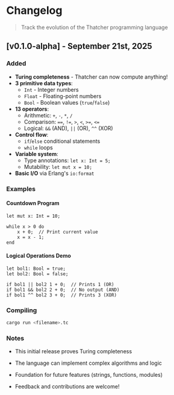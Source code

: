 # Changelog  
> Track the evolution of the Thatcher programming language

## [v0.1.0-alpha] - September 21st, 2025

### Added
- **Turing completeness** - Thatcher can now compute anything!
- **3 primitive data types**:
  - `Int` - Integer numbers
  - `Float` - Floating-point numbers
  - `Bool` - Boolean values (`true`/`false`)
- **13 operators**:
  - Arithmetic: `+`, `-`, `*`, `/`
  - Comparison: `==`, `!=`, `>`, `<`, `>=`, `<=`
  - Logical: `&&` (AND), `||` (OR), `^^` (XOR)
- **Control flow**:
  - `if`/`else` conditional statements  
  - `while` loops
- **Variable system**:
  - Type annotations: `let x: Int = 5;`
  - Mutability: `let mut x = 10;`
- **Basic I/O** via Erlang's `io:format`

### Examples
#### Countdown Program
```thatcher
let mut x: Int = 10;

while x > 0 do
    x + 0;  // Print current value
    x = x - 1;
end
```

#### Logical Operations Demo
```thatcher
let bol1: Bool = true;
let bol2: Bool = false;

if bol1 || bol2 1 + 0;  // Prints 1 (OR)
if bol1 && bol2 2 + 0;  // No output (AND)
if bol1 ^^ bol2 3 + 0;  // Prints 3 (XOR)
```

### Compiling
```bash
cargo run <filename>.tc
```

### Notes
- This initial release proves Turing completeness

- The language can implement complex algorithms and logic

- Foundation for future features (strings, functions, modules)

- Feedback and contributions are welcome!